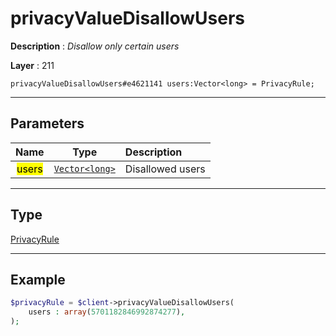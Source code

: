 # privacyValueDisallowUsers

**Description** : *Disallow only certain users*

**Layer** : 211

```tl
privacyValueDisallowUsers#e4621141 users:Vector<long> = PrivacyRule;
```

---

## Parameters

| Name | Type | Description |
| :---: | :---: | :--- |
| <mark>users</mark> | [`Vector<long>`](type/long) | Disallowed users |

---

## Type

[PrivacyRule](type/PrivacyRule)

---

## Example

```php
$privacyRule = $client->privacyValueDisallowUsers(
	users : array(5701182846992874277),
);
```